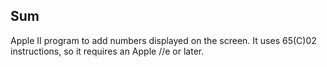 ## Sum

Apple II program to add numbers displayed on the screen. It uses 65(C)02 instructions, so it requires an Apple //e or later.
